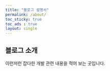 ```yaml
---
title: "블로그 설명서"
permalink: /about/
toc_sticky: true
toc_ads : true
layout: single
---
```


## 블로그 소개

이런저런 잡다한 개발 관련 내용을 적어 보는 곳입니다.


